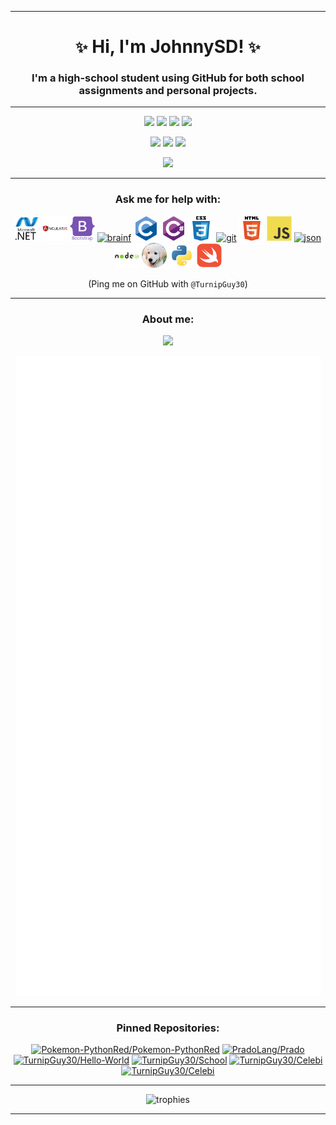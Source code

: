 <div align="center">
	<hr>
	<h1 id="title"><code>✨</code> Hi, I'm JohnnySD! <code>✨</code></h1>
	<h3>I'm a high-school student using GitHub for both school assignments and personal projects.</h3>
	<hr>
	<p>
		<a href="https://github.com/TurnipGuy30" target="_blank" rel="noopener noreferrer"><img
				src="https://gpvc.arturio.dev/TurnipGuy30"></a>
		<!--Profile views-->
		<a href="https://github.com/TurnipGuy30" target="_blank" rel="noopener noreferrer"><img
				src="https://img.shields.io/github/stars/TurnipGuy30"></a>
		<!--Stars-->
		<a href="https://github.com/Pokemon-PythonRed" target="_blank" rel="noopener noreferrer"><img
				src="https://img.shields.io/badge/Working%20on-Pokémon%20PythonRed-red"></a>
		<!--Working on-->
		<a href="https://wakatime.com/@580a86f3-d10f-4415-ac5c-b9a0b252a2fb"><img
				src="https://wakatime.com/badge/user/580a86f3-d10f-4415-ac5c-b9a0b252a2fb.svg"></a>
		<!--Wakatime-->
	</p>
	<p>
		<a href="https://github.com/Valensce" target="_blank" rel="noopener noreferrer"><img
				src="https://img.shields.io/badge/Shoutout%20to-Valensce-purple"></a>
		<!--Valesce-->
		<a href="https://github.com/joeblownn" target="_blank" rel="noopener noreferrer"><img
				src="https://img.shields.io/badge/Shoutout%20to-joeblownn-ff0000"></a>
		<!--joeblownn-->
		<a href="https://github.com/hacking-mudkip" target="_blank" rel="noopener noreferrer"><img
				src="https://img.shields.io/badge/Shoutout%20to-hacking--mudkip-darkgreen"></a>
		<!--hacking-mudkip-->
	</p>
	<p>
		<a href="https://github.com/TurnipGuy30/TurnipGuy30/actions/workflows/metrics.yml"><img
				src="https://github.com/TurnipGuy30/TurnipGuy30/actions/workflows/metrics.yml/badge.svg?branch=main"></a>
		<!--Metrics Status-->
	</p>
	<hr>
	<h3>Ask me for help with:</h3>
	<p id="pics">
		<a href="https://dotnet.microsoft.com/" target="_blank"><img
				src="https://raw.githubusercontent.com/devicons/devicon/master/icons/dot-net/dot-net-original-wordmark.svg"
				alt="dotnet" width="40" height="40"></a>
		<!--.NET-->
		<a href="https://angular.io" target="_blank"><img
				src="https://raw.githubusercontent.com/devicons/devicon/master/icons/angularjs/angularjs-original-wordmark.svg"
				alt="angularjs" width="40" height="40"></a>
		<!--Angular-->
		<a href="https://getbootstrap.com" target="_blank"><img
				src="https://raw.githubusercontent.com/devicons/devicon/master/icons/bootstrap/bootstrap-plain-wordmark.svg"
				alt="bootstrap" width="40" height="40"></a>
		<!--Bootstrap-->
		<a href="https://en.wikipedia.org/wiki/Brainfuck" target="_blank" rel="noopener noreferrer"><img
				src="https://camo.githubusercontent.com/08715f505988e07c57a219646484b5bacd6e4f114cacaf320727dde32dc6317a/68747470733a2f2f7265732e636c6f7564696e6172792e636f6d2f63616761746179632f696d6167652f75706c6f61642f635f7363616c652c775f3530302f76313439333931343334342f62662e706e67"
				alt="brainf" width="40" height="40"></a>
		<!--Brainf*ck-->
		<a href="https://www.cprogramming.com/" target="_blank" rel="noopener noreferrer"><img
				src="https://raw.githubusercontent.com/devicons/devicon/master/icons/c/c-original.svg" alt="c"
				width="40" height="40"></a>
		<!--C-->
		<a href="https://www.w3schools.com/cs/" target="_blank"><img
				src="https://raw.githubusercontent.com/devicons/devicon/master/icons/csharp/csharp-original.svg"
				alt="csharp" width="40" height="40"></a>
		<!--C#-->
		<a href="https://www.w3schools.com/css/" target="_blank" rel="noopener noreferrer"><img
				src="https://raw.githubusercontent.com/devicons/devicon/master/icons/css3/css3-original-wordmark.svg"
				alt="css3" width="40" height="40"></a>
		<!--CSS3-->
		<a href="https://git-scm.com/" target="_blank"><img
				src="https://www.vectorlogo.zone/logos/git-scm/git-scm-icon.svg" alt="git" width="40"
				height="40"></a>
		<!--Git-->
		<a href="https://www.w3.org/html/" target="_blank" rel="noopener noreferrer"><img
				src="https://raw.githubusercontent.com/devicons/devicon/master/icons/html5/html5-original-wordmark.svg"
				alt="html5" width="40" height="40"></a>
		<!--HTML5-->
		<a href="https://developer.mozilla.org/en-US/docs/Web/JavaScript" target="_blank"
				rel="noopener noreferrer"><img
				src="https://raw.githubusercontent.com/devicons/devicon/master/icons/javascript/javascript-original.svg"
				alt="javascript" width="40" height="40"></a>
		<!--JavaScript-->
		<a href="https://www.json.org/json-en.html" target="_blank"><img
				src="https://joinup.ec.europa.eu/sites/default/files/inline-images/json-logo.png" alt="json"
				width="40" height="40"></a>
		<!--JSON-->
		<a href="https://nodejs.org" target="_blank" rel="noopener noreferrer"><img
				src="https://raw.githubusercontent.com/devicons/devicon/master/icons/nodejs/nodejs-original-wordmark.svg"
				alt="nodejs" width="40" height="40"></a>
		<!--Node.js-->
		<a href="https://github.com/PradoLang/Prado" target="_blank" rel="noopener noreferrer"><img
				src="https://raw.githubusercontent.com/PradoLang/Prado/main/logo.png" alt="prado" width="40"
				height="40"></a>
		<!--Prado-->
		<a href="https://www.python.org" target="_blank" rel="noopener noreferrer"><img
				src="https://raw.githubusercontent.com/devicons/devicon/master/icons/python/python-original.svg"
				alt="python" width="40" height="40"></a>
		<!--Python-->
		<a href="https://developer.apple.com/swift/" target="_blank" rel="noopener noreferrer"><img
				src="https://raw.githubusercontent.com/devicons/devicon/master/icons/swift/swift-original.svg"
				alt="swift" width="40" height="40"></a>
		<!--Swift-->
	</p>
	<p>(Ping me on GitHub with <code>@TurnipGuy30</code>)</p>
	<hr>
	<h3>About me:</h3>
	<p>
		<a href="https://github.com/TurnipGuy30"><img src="https://github-readme-stats.vercel.app/api/top-langs?username=turnipguy30&show_icons=true&locale=en&layout=compact&theme=tokyonight&langs_count=10&custom_title=Most%20Used%20Languages%20%28Complete%29"></a>
	</p>
	<p>
		<img src="https://raw.githubusercontent.com/TurnipGuy30/TurnipGuy30/main/github-metrics.svg"
			alt="stats">
	</p>
	<hr>
	<h3>Pinned Repositories:</h3>
	<p>
		<a href="https://github.com/Pokemon-PythonRed/Pokemon-PythonRed" target="_blank"
			rel="noopener noreferrer"><img alt="Pokemon-PythonRed/Pokemon-PythonRed"
				src="https://github-readme-stats.vercel.app/api/pin/?username=Pokemon-PythonRed&repo=Pokemon-PythonRed&theme=tokyonight&show_owner=false"
				width="400" height="150"></a>
		<a href="https://github.com/PradoLang/Prado" target="_blank" rel="noopener noreferrer"><img
				alt="PradoLang/Prado"
				src="https://github-readme-stats.vercel.app/api/pin/?username=PradoLang&repo=Prado&theme=tokyonight&show_owner=true"
				width="400" height="150"></a>
		<a href="https://github.com/TurnipGuy30/Hello-World" target="_blank" rel="noopener noreferrer"><img
				alt="TurnipGuy30/Hello-World"
				src="https://github-readme-stats.vercel.app/api/pin/?username=TurnipGuy30&repo=Helloz&theme=tokyonight&show_owner=false"
				width="400" height="150"></a>
		<a href="https://github.com/TurnipGuy30/School" target="_blank" rel="noopener noreferrer"><img
				alt="TurnipGuy30/School"
				src="https://github-readme-stats.vercel.app/api/pin/?username=TurnipGuy30&repo=School&theme=tokyonight&show_owner=false"
				width="400" height="150"></a>
		<a href="https://github.com/TurnipGuy30/Celebi" target="_blank" rel="noopener noreferrer"><img
				alt="TurnipGuy30/Celebi"
				src="https://github-readme-stats.vercel.app/api/pin/?username=TurnipGuy30&repo=Celebi&theme=tokyonight&show_owner=false"
				width="400" height="150"></a>
		<a href="https://github.com/TurnipGuy30/Celebi" target="_blank" rel="noopener noreferrer"><img
				alt="TurnipGuy30/Celebi"
				src="https://github-readme-stats.vercel.app/api/pin/?username=TurnipGuy30&repo=BF&theme=tokyonight&show_owner=false"
				width="400" height="150"></a>
	</p>
	<hr>
	<p>
		<img class="trophies" src="https://github-profile-trophy.vercel.app/?username=TurnipGuy30&theme=dracula&no-frame=true&column=8" alt="trophies">
	</p>
	<hr>
</div>

